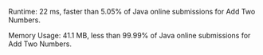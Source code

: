 Runtime: 22 ms, faster than 5.05% of Java online submissions for Add Two Numbers.


Memory Usage: 41.1 MB, less than 99.99% of Java online submissions for Add Two Numbers.
